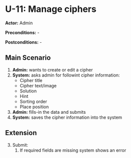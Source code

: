 # U-11: Manage ciphers
**Actor:** Admin

**Preconditions:** -

**Postconditions:** -

## Main Scenario

1. **Admin:** wants to create or edit a cipher
2. **System:** asks admin for followint cipher information:
   - Cipher title
   - Cipher text/image
   - Solution
   - Hint
   - Sorting order
   - Place position
3. **Admin:** fills-in the data and submits
4. **System:** saves the cipher information into the system

## Extension
3. Submit:
   1. If required fields are missing system shows an error

